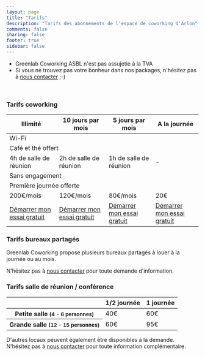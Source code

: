 ```yaml
---
layout: page
title: "Tarifs"
description: "Tarifs des abonnements de l'espace de coworking d'Arlon"
comments: false
sharing: false
footer: true
sidebar: false
---
```


* Greenlab Coworking ASBL n'est pas assujetie à la TVA
* Si vous ne trouvez pas votre bonheur dans nos packages, n'hésitez pas à [nous contacter](/nous-contacter) ;-)

<br>

### Tarifs coworking

<table class="table table-bordered table-hover table-responsive pricing-table">
  <thead>
    <tr>
      <th>Illimité</th>
      <th>10 jours par mois</th>
      <th>5 jours par mois</th>
      <th>A la journée</th>
    </tr>
  </thead>
  <tbody>
    <tr>
      <td colspan="4">Wi-Fi</td>
    </tr>
    <tr>
      <td colspan="4">Café et thé offert</td>
    </tr>
    <tr>
      <td>4h de salle de réunion</td>
      <td>2h de salle de réunion</td>
      <td>1h de salle de réunion</td>
      <td>-</td>
    </tr>
    <tr>
      <td colspan="4">Sans engagement</td>
    </tr>
    <tr>
      <td colspan="4">Première journée offerte</td>
    </tr>
    <tr class="highlight">
      <td>200€/mois</td>
      <td>120€/mois</td>
      <td>80€/mois</td>
      <td>20€</td>
    </tr>
    <tr class="transparent">
      <td><a href="/tarifs/essai-gratuit/" class="btn btn-success btn-sm">Démarrer mon essai gratuit</a></td>
      <td><a href="/tarifs/essai-gratuit/" class="btn btn-success btn-sm">Démarrer mon essai gratuit</a></td>
      <td><a href="/tarifs/essai-gratuit/" class="btn btn-success btn-sm">Démarrer mon essai gratuit</a></td>
      <td><a href="/tarifs/essai-gratuit/" class="btn btn-success btn-sm">Démarrer mon essai gratuit</a></td>
    </tr>
  </tbody>
</table>

### Tarifs bureaux partagés

Greenlab Coworking propose plusieurs bureaux partagés à louer à la journée ou au mois.

N'hésitez pas à [nous contacter](/nous-contacter) pour toute demande d'information.

### Tarifs salle de réunion / conférence

<table class="table table-bordered table-hover table-responsive pricing-table">
  <thead>
    <tr>
      <th></th>
      <th>1/2 journée</th>
      <th>1 journée</th>
    </tr>
  </thead>
  <tbody>
    <tr>
      <th>Petite salle <small>(4 - 6 personnes)</small></th>
      <td>40€</td>
      <td>60€</td>
    </tr>
    <tr>
    <tr>
      <th>Grande salle <small>(12 - 15 personnes)</small></th>
      <td>60€</td>
      <td>95€</td>
    </tr>
  </tbody>
</table>

D'autres locaux peuvent également être disponibles à la demande. N'hésitez pas à [nous contacter](/nous-contacter) pour toute information complémentaire.
